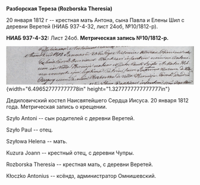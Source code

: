 **Разборская Тереза (Rozborska Theresia)**

20 января 1812 г -- крестная мать Антона, сына Павла и Елены Шил с
деревни Веретей (НИАБ 937-4-32, лист 24об, №10/1812-р).

**НИАБ 937-4-32:** Лист 24об. **Метрическая запись №10/1812-р.**

![](./media/9da6eff8f29510265e19747f37b95c6cc6cc7e21.png){width="6.496527777777778in"
height="1.3277777777777777in"}

Дедиловичский костел Наисвятейшего Сердца Иисуса. 20 января 1812 года.
Метрическая запись о крещении.

Szyło Antoni -- сын родителей с деревни Веретей.

Szyło Paul -- отец.

Szyłowa Helena -- мать.

Kuzura Joann -- крестный отец, с деревни Чупры.

Rozborska Theresia -- крестная мать, с деревни Веретей.

Kłoczko Antonius -- ксёндз, администратор Омнишевский.
